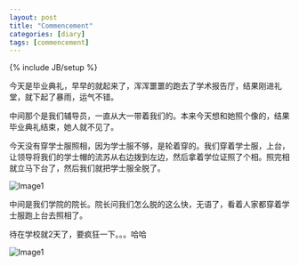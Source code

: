 ```yaml
---
layout: post
title: "Commencement"
categories: [diary]
tags: [commencement]
---
```

{% include JB/setup %}



今天是毕业典礼，早早的就起来了，浑浑噩噩的跑去了学术报告厅，结果刚进礼堂，就下起了暴雨，运气不错。

中间那个是我们辅导员，一直从大一带着我们的。本来今天想和她照个像的，结果毕业典礼结束，她人就不见了。

今天没有穿学士服照相，因为学士服不够，是轮着穿的。我们穿着学士服，上台，让领导将我们的学士帽的流苏从右边拨到左边，然后拿着学位证照了个相。照完相就立马下台了，然后我们就把学士服全脱了。

![Image1](https://lh6.googleusercontent.com/-wQBULtCy4aw/T3luZyVly5I/AAAAAAAAANI/RBUDsU3ygPA/s640/IMG_0225.jpg)


中间是我们学院的院长。院长问我们怎么脱的这么快，无语了，看着人家都穿着学士服跑上台去照相了。

待在学校就2天了，要疯狂一下。。。哈哈

![Image1](https://lh4.googleusercontent.com/-kx6DvDIwpVs/T3luaIp-_PI/AAAAAAAAANI/YQobxcL64lg/s640/IMG_0253.jpg)